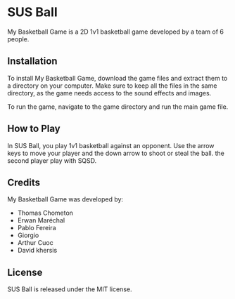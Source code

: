 # SUS Ball

My Basketball Game is a 2D 1v1 basketball game developed by a team of 6 people.

## Installation

To install My Basketball Game, download the game files and extract them to a directory on your computer. Make sure to keep all the files in the same directory, as the game needs access to the sound effects and images.

To run the game, navigate to the game directory and run the main game file.

## How to Play

In SUS Ball, you play 1v1 basketball against an opponent. Use the arrow keys to move your player and the down arrow to shoot or steal the ball. the second player play with SQSD.

## Credits

My Basketball Game was developed by:
- Thomas Chometon
- Erwan Maréchal
- Pablo Fereira
- Giorgio
- Arthur Cuoc
- David khersis

## License

SUS Ball is released under the MIT license.